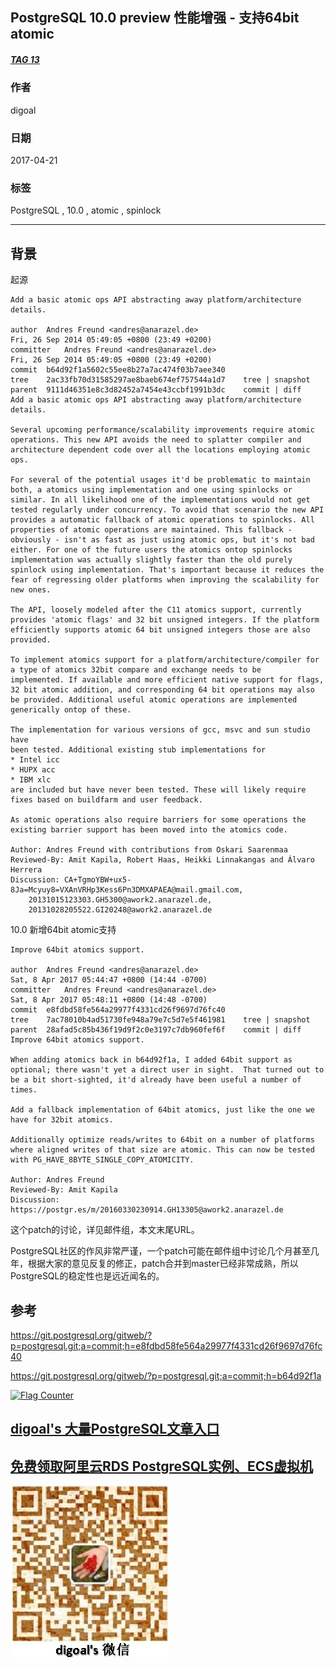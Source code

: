 ## PostgreSQL 10.0 preview 性能增强 - 支持64bit atomic  
##### [TAG 13](../class/13.md)                  
                                            
### 作者                                               
digoal                                       
                                        
### 日期                                                                                                           
2017-04-21                                      
                                           
### 标签                                        
PostgreSQL , 10.0 , atomic , spinlock     
                                                                                                              
----                                                                                                        
                                                                                                                 
## 背景            
起源  
  
```  
Add a basic atomic ops API abstracting away platform/architecture details.  
  
author	Andres Freund <andres@anarazel.de>	  
Fri, 26 Sep 2014 05:49:05 +0800 (23:49 +0200)  
committer	Andres Freund <andres@anarazel.de>	  
Fri, 26 Sep 2014 05:49:05 +0800 (23:49 +0200)  
commit	b64d92f1a5602c55ee8b27a7ac474f03b7aee340  
tree	2ac33fb70d31585297ae8baeb674ef757544a1d7	tree | snapshot  
parent	9111d46351e8c3d82452a7454e43ccbf1991b3dc	commit | diff  
Add a basic atomic ops API abstracting away platform/architecture details.  
  
Several upcoming performance/scalability improvements require atomic  
operations. This new API avoids the need to splatter compiler and  
architecture dependent code over all the locations employing atomic  
ops.  
  
For several of the potential usages it'd be problematic to maintain  
both, a atomics using implementation and one using spinlocks or  
similar. In all likelihood one of the implementations would not get  
tested regularly under concurrency. To avoid that scenario the new API  
provides a automatic fallback of atomic operations to spinlocks. All  
properties of atomic operations are maintained. This fallback -  
obviously - isn't as fast as just using atomic ops, but it's not bad  
either. For one of the future users the atomics ontop spinlocks  
implementation was actually slightly faster than the old purely  
spinlock using implementation. That's important because it reduces the  
fear of regressing older platforms when improving the scalability for  
new ones.  
  
The API, loosely modeled after the C11 atomics support, currently  
provides 'atomic flags' and 32 bit unsigned integers. If the platform  
efficiently supports atomic 64 bit unsigned integers those are also  
provided.  
  
To implement atomics support for a platform/architecture/compiler for  
a type of atomics 32bit compare and exchange needs to be  
implemented. If available and more efficient native support for flags,  
32 bit atomic addition, and corresponding 64 bit operations may also  
be provided. Additional useful atomic operations are implemented  
generically ontop of these.  
  
The implementation for various versions of gcc, msvc and sun studio have  
been tested. Additional existing stub implementations for  
* Intel icc  
* HUPX acc  
* IBM xlc  
are included but have never been tested. These will likely require  
fixes based on buildfarm and user feedback.  
  
As atomic operations also require barriers for some operations the  
existing barrier support has been moved into the atomics code.  
  
Author: Andres Freund with contributions from Oskari Saarenmaa  
Reviewed-By: Amit Kapila, Robert Haas, Heikki Linnakangas and Álvaro Herrera  
Discussion: CA+TgmoYBW+ux5-8Ja=Mcyuy8=VXAnVRHp3Kess6Pn3DMXAPAEA@mail.gmail.com,  
    20131015123303.GH5300@awork2.anarazel.de,  
    20131028205522.GI20248@awork2.anarazel.de  
```  
  
10.0 新增64bit atomic支持  
  
```  
Improve 64bit atomics support.  
  
author	Andres Freund <andres@anarazel.de>	  
Sat, 8 Apr 2017 05:44:47 +0800 (14:44 -0700)  
committer	Andres Freund <andres@anarazel.de>	  
Sat, 8 Apr 2017 05:48:11 +0800 (14:48 -0700)  
commit	e8fdbd58fe564a29977f4331cd26f9697d76fc40  
tree	7ac78010b4ad51730fe948a79e7c5d7e5f461981	tree | snapshot  
parent	28afad5c85b436f19d9f2c0e3197c7db960fef6f	commit | diff  
Improve 64bit atomics support.  
  
When adding atomics back in b64d92f1a, I added 64bit support as  
optional; there wasn't yet a direct user in sight.  That turned out to  
be a bit short-sighted, it'd already have been useful a number of times.  
  
Add a fallback implementation of 64bit atomics, just like the one we  
have for 32bit atomics.  
  
Additionally optimize reads/writes to 64bit on a number of platforms  
where aligned writes of that size are atomic. This can now be tested  
with PG_HAVE_8BYTE_SINGLE_COPY_ATOMICITY.  
  
Author: Andres Freund  
Reviewed-By: Amit Kapila  
Discussion: https://postgr.es/m/20160330230914.GH13305@awork2.anarazel.de  
```  
    
这个patch的讨论，详见邮件组，本文末尾URL。                          
                           
PostgreSQL社区的作风非常严谨，一个patch可能在邮件组中讨论几个月甚至几年，根据大家的意见反复的修正，patch合并到master已经非常成熟，所以PostgreSQL的稳定性也是远近闻名的。                                   
                           
## 参考                                    
https://git.postgresql.org/gitweb/?p=postgresql.git;a=commit;h=e8fdbd58fe564a29977f4331cd26f9697d76fc40  
  
https://git.postgresql.org/gitweb/?p=postgresql.git;a=commit;h=b64d92f1a  
  
<a rel="nofollow" href="http://info.flagcounter.com/h9V1"  ><img src="http://s03.flagcounter.com/count/h9V1/bg_FFFFFF/txt_000000/border_CCCCCC/columns_2/maxflags_12/viewers_0/labels_0/pageviews_0/flags_0/"  alt="Flag Counter"  border="0"  ></a>  
  
  
  
  
  
  
## [digoal's 大量PostgreSQL文章入口](https://github.com/digoal/blog/blob/master/README.md "22709685feb7cab07d30f30387f0a9ae")
  
  
## [免费领取阿里云RDS PostgreSQL实例、ECS虚拟机](https://free.aliyun.com/ "57258f76c37864c6e6d23383d05714ea")
  
  
![digoal's weixin](../pic/digoal_weixin.jpg "f7ad92eeba24523fd47a6e1a0e691b59")
  
